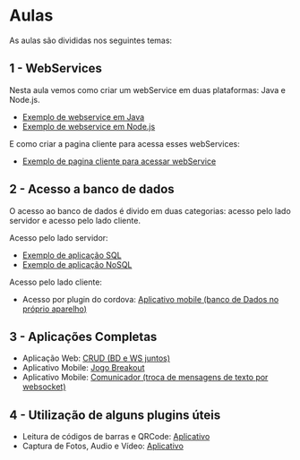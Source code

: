 # Aulas

As aulas são divididas nos seguintes temas:
## 1 - WebServices
Nesta aula vemos como criar um webService em duas plataformas: Java e Node.js.

* [Exemplo de webservice em Java](webservice/server/java)
* [Exemplo de webservice em Node.js](webservice/server/node)

E como criar a pagina cliente para acessa esses webServices:
* [Exemplo de pagina cliente para acessar webService](webservice/client/)


## 2 - Acesso a banco de dados
O acesso ao banco de dados é divido em duas categorias: acesso pelo lado servidor e acesso pelo lado cliente.

Acesso pelo lado servidor:
* [Exemplo de aplicação SQL](banco-de-dados/servidor/sql)
* [Exemplo de aplicação NoSQL](banco-de-dados/servidor/nosql)

Acesso pelo lado cliente:
<!-- * [Acesso por localStorage](banco-de-dados/cliente/localStorage) -->
* Acesso por plugin do cordova: [Aplicativo mobile (banco de Dados no próprio aparelho)](banco-de-dados/cliente/cordova)

## 3 - Aplicações Completas
* Aplicação Web: [CRUD (BD e WS juntos)](bd-ws-juntos)
* Aplicativo Mobile: [Jogo Breakout](cordova/breakout)
* Aplicativo Mobile: [Comunicador (troca de mensagens de texto por websocket)](websocket)

## 4 - Utilização de alguns plugins úteis

* Leitura de códigos de barras e QRCode: [Aplicativo](cordova/codigos-de-barras)
* Captura de Fotos, Audio e Vídeo: [Aplicativo](cordova/img-som-video)
